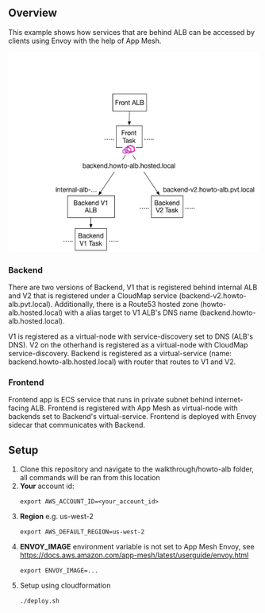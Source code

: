## Overview
This example shows how services that are behind ALB can be accessed by clients using Envoy with the help of App Mesh.

![System Diagram](./howto-alb.png "System Diagram")

### Backend
There are two versions of Backend, V1 that is registered behind internal ALB and V2 that is registered under a CloudMap service (backend-v2.howto-alb.pvt.local). Additionally, there is a Route53 hosted zone (howto-alb.hosted.local) with a alias target to V1 ALB's DNS name (backend.howto-alb.hosted.local).

V1 is registered as a virtual-node with service-discovery set to DNS (ALB's DNS). V2 on the otherhand is registered as a virtual-node with CloudMap service-discovery. Backend is registered as a virtual-service (name: backend.howto-alb.hosted.local) with router that routes to V1 and V2.

### Frontend
Frontend app is ECS service that runs in private subnet behind internet-facing ALB. Frontend is registered with App Mesh as virtual-node with backends set to Backend's virtual-service. Frontend is deployed with Envoy sidecar that communicates with Backend.

## Setup

1. Clone this repository and navigate to the walkthrough/howto-alb folder, all commands will be ran from this location
2. **Your** account id:
    ```
    export AWS_ACCOUNT_ID=<your_account_id>
    ```
3. **Region** e.g. us-west-2
    ```
    export AWS_DEFAULT_REGION=us-west-2
    ```
4. **ENVOY_IMAGE** environment variable is not set to App Mesh Envoy, see https://docs.aws.amazon.com/app-mesh/latest/userguide/envoy.html
    ```
    export ENVOY_IMAGE=...
    ```
5. Setup using cloudformation
    ```
    ./deploy.sh
    ```
